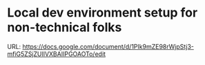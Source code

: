 # Local dev environment setup for non-technical folks

URL: https://docs.google.com/document/d/1PIk9mZE98rWjpStj3-mfiG5ZSjZUIlVXBAIIPGOAOTo/edit

